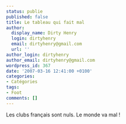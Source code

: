 ```yaml
---
status: publie
published: false
title: Le tableau qui fait mal
author:
  display_name: Dirty Henry
  login: dirtyhenry
  email: dirtyhenry@gmail.com
  url: ''
author_login: dirtyhenry
author_email: dirtyhenry@gmail.com
wordpress_id: 367
date: '2007-03-16 12:41:00 +0100'
categories:
- Catégories
tags:
- Foot
comments: []
---
```

Les clubs français sont nuls. Le monde va mal !
